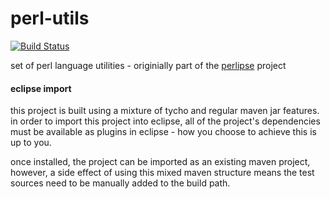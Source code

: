perl-utils 
==========

[![Build Status](https://scriptkitty.ci.cloudbees.com/job/perl-utils/badge/icon)](https://scriptkitty.ci.cloudbees.com/job/perl-utils/)

set of perl language utilities - originially part of the [perlipse](https://github.com/skorg/perlipse) project

#### eclipse import

this project is built using a mixture of tycho and regular maven jar features. in order to import this project into eclipse, all of the
project's dependencies must be available as plugins in eclipse - how you choose to achieve this is up to you. 

once installed, the project can be imported as an existing maven project, however, a side effect of using this mixed maven structure means 
the test sources need to be manually added to the build path.
